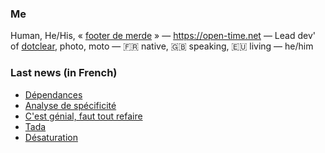 ### Me

Human, He/His, « [footer de merde](https://open-time.net/post/2013/07/17/La-veritable-histoire-du-Footer-de-merde-) » — https://open-time.net — Lead dev' of [dotclear](https://git.dotclear.org/dev/dotclear), photo, moto — 🇫🇷 native, 🇬🇧 speaking, 🇪🇺 living — he/him

### Last news (in French)

<!-- BLOG-POST-LIST:START -->
- [Dépendances](https://open-time.net/post/2022/08/21/Dependances)
- [Analyse de spécificité](https://open-time.net/post/2022/08/20/Analyse-de-specificite)
- [C&#39;est génial, faut tout refaire](https://open-time.net/post/2022/08/19/C-est-genial-faut-tout-refaire)
- [Tada](https://open-time.net/post/2022/08/18/Tada)
- [Désaturation](https://open-time.net/post/2022/08/17/Desaturation)
<!-- BLOG-POST-LIST:END -->
